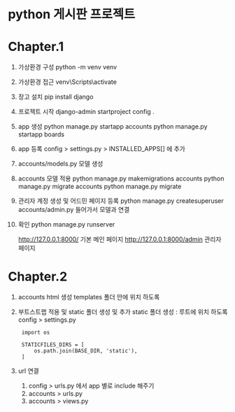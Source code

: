 # python 게시판 프로젝트

# Chapter.1

1) 가상환경 구성
    python -m venv venv 

2) 가상환경 접근
    venv\Scripts\activate

3) 장고 설치
    pip install django

4) 프로젝트 시작
    django-admin startproject config .

5) app 생성
    python manage.py startapp accounts
    python manage.py startapp boards

6) app 등록
    config > settings.py > INSTALLED_APPS[] 에 추가

7) accounts/models.py 모델 생성

8) accounts 모델 적용
    python manage.py makemigrations accounts
    python manage.py migrate accounts
    python manage.py migrate

9) 관리자 계정 생성 및 어드민 페이지 등록
    python manage.py createsuperuser
    accounts/admin.py 들어가서 모델과 연결

10) 확인
    python manage.py runserver

    http://127.0.0.1:8000/      기본 메인 페이지
    http://127.0.0.1:8000/admin 관리자 페이지

# Chapter.2
1) accounts html 생성 
    templates 폴더 안에 위치 하도록

2) 부트스트랩 적용 및 static 폴더 생성 및 추가
    static 폴더 생성 : 루트에 위치 하도록
    config > settings.py 

        import os

        STATICFILES_DIRS = [
            os.path.join(BASE_DIR, 'static'),
        ]

3) url 연결 
    1. config > urls.py 에서 app 별로 include 해주기
    2. accounts > urls.py 
    3. accounts > views.py
